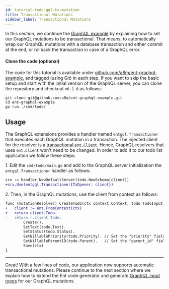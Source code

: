 ```yaml
---
id: tutorial-todo-gql-tx-mutation
title: Transactional Mutations
sidebar_label: Transactional Mutations
---
```


In this section, we continue the [GraphQL example](tutorial-todo-gql.md) by explaining how to set our GraphQL mutations
to be transactional. That means, to automatically wrap our GraphQL mutations with a database transaction and either
commit at the end, or rollback the transaction in case of a GraphQL error.

#### Clone the code (optional)

The code for this tutorial is available under [github.com/a8m/ent-graphql-example](https://github.com/a8m/ent-graphql-example),
and tagged (using Git) in each step. If you want to skip the basic setup and start with the initial version of the GraphQL
server, you can clone the repository and checkout `v0.1.0` as follows:

```console
git clone git@github.com:a8m/ent-graphql-example.git
cd ent-graphql-example 
go run ./cmd/todo/
```

## Usage

The GraphQL extensions provides a handler named `entgql.Transactioner` that executes each GraphQL mutation in a
transaction. The injected client for the resolver is a [transactional `ent.Client`](transactions.md#transactional-client).
Hence, GraphQL resolvers that uses `ent.Client` won't need to be changed. In order to add it to our todo list application
we follow these steps:

1\. Edit the `cmd/todo/main.go` and add to the GraphQL server initialization the `entgql.Transactioner` handler as
follows:

```diff
srv := handler.NewDefaultServer(todo.NewSchema(client))
+srv.Use(entgql.Transactioner{TxOpener: client})
```

2\. Then, in the GraphQL mutations, use the client from context as follows:
```diff
func (mutationResolver) CreateTodo(ctx context.Context, todo TodoInput) (*ent.Todo, error) {
+	client := ent.FromContext(ctx)
+	return client.Todo.
-	return r.client.Todo.
		Create().
		SetText(todo.Text).
		SetStatus(todo.Status).
		SetNillablePriority(todo.Priority). // Set the "priority" field if provided.
		SetNillableParentID(todo.Parent).   // Set the "parent_id" field if provided.
		Save(ctx)
}
```

---

Great! With a few lines of code, our application now supports automatic transactional mutations. Please continue to the
next section where we explain how to extend the Ent code generator and generate [GraphQL input types](https://graphql.org/graphql-js/mutations-and-input-types/)
for our GraphQL mutations.